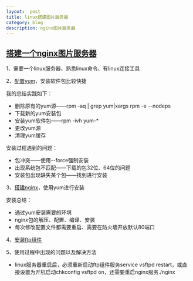 ```yaml
---
layout:  post
title: linux搭建图片服务器
category: blog
description: nginx图片服务器
---
```



## [搭建一个nginx图片服务器](https://blog.csdn.net/whisely/article/details/77886972)

1、需要一个linux服务器、熟悉linux命令、有linux连接工具

2、[配置yum](https://www.cnblogs.com/puloieswind/p/5802672.html)，安装软件包比较快捷  

我的总结实践如下：  
- 删除原有的yum源——rpm -aq | grep yum|xargs rpm -e --nodeps
- 下载新的yum安装包
- 安装yum软件包——rpm -ivh  yum-*
- 更改yum源
- 清理yum缓存

安装过程遇到的问题：  
- 包冲突——使用--force强制安装
- 出现系统包不匹配——下载的包32位、64位的问题
- 安装包出现缺失某个包——找到进行安装

3、[搭建nginx](https://blog.csdn.net/whisely/article/details/77886972)，使用yum进行安装  

安装总结：  
- 通过yum安装需要的环境
- nginx包的解压、配置、编译、安装
- 每次修改配置文件都需要重启、需要在防火墙开放默认80端口

4、[安装ftp组件](https://blog.csdn.net/csdn_lqr/article/details/53333946)

5、使用过程中出现的问题以及解决方法
* linux服务器重启后，必须重新启动ftp组件服务service vsftpd restart，或直接设置为开机启动chkconfig vsftpd on，还需要重启nginx服务./nginx